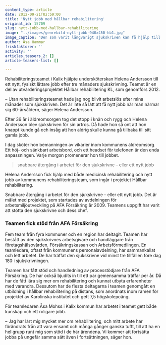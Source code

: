 ```yaml
---
content_type: article
date: 2012-09-21T02:59:00
title: 'Nytt jobb med hållbar rehabilitering'
original_id: 15709
slug: nytt-jobb-med-hallbar-rehabilitering
image: "../images/genrebild-nytt-jobb-940x450-hb1.jpg"
image_caption: 'Den som varit långvarigt sjukskriven kan få hjälp till ett fysiskt lättare jobb av kommunens särskilda rehabiliteringsteam. '
author: Åsa Hammar
friskfaktorer: ''
activity: ''
articles_teasers_2: []
article-teasers-list: []

---
```


Rehabiliteringsteamet i Kalix hjälpte undersköterskan Helena Andersson till ett nytt, fysiskt lättare jobb efter tre månaders sjukskrivning. Teamet är en del av utvärderingsprojektet Hållbar rehabilitering KL, som genomförs 2012.

– Utan rehabiliteringsteamet hade jag nog blivit arbetslös efter mina månader som sjukskriven. Det är inte så lätt att få nytt jobb när man närmar sig 60-årsåldern, säger Helena Andersson.

Efter 36 år i äldreomsorgen tog det stopp i knän och rygg och Helena Andersson blev sjukskriven för sin artros. Då hade hon så ont att hon knappt kunde gå och insåg att hon aldrig skulle kunna gå tillbaka till sitt gamla jobb.

I dag sköter hon bemanningen av vikarier inom kommunens äldreomsorg. Ett höj- och sänkbart arbetsbord, och ett headset för telefonen är den enda anpassningen. Varje morgon promenerar hon till jobbet.

> snabbare återgång i arbetet för den sjukskrivne – eller ett nytt jobb

Helena Andersson fick hjälp med både medicinsk rehabilitering och nytt jobb av kommunens rehabiliteringsteam, som ingår i projektet Hållbar rehabilitering.

Snabbare återgång i arbetet för den sjukskrivne – eller ett nytt jobb. Det är målet med projektet, som startades av avdelningen för arbetsmiljöutveckling på AFA Försäkring år 2009. Teamens uppgift har varit att stötta den sjukskrivne och dess chef.

### Teamen fick stöd från AFA Försäkring

Fem team från fyra kommuner och en region har deltagit. Teamen har bestått av den sjukskrivnes arbetsgivare och handläggare från företagshälsovården, Försäkringskassan och Arbetsförmedlingen. En teamledare, oftast från kommunens personalavdelning, har sammankallat och lett arbetet. De har träffat den sjukskrivne vid minst tre tillfällen före dag 180 i sjukskrivningen.

Teamen har fått stöd och handledning av processtödjare från AFA Försäkring. De har också bjudits in till ett par gemensamma träffar per år. Då har de fått lära sig mer om rehabilitering och kunnat utbyta erfarenheter med varandra. Dessutom har de flesta deltagarna i teamen genomgått en utbildning i hållbar rehabilitering på distans, som anordnats inom ramen för projektet av Karolinska institutet och gett 7,5 högskolepoäng.

För teamledaren Åsa Mohss i Kalix kommun har arbetet i teamet gett både kunskap och ett roligare jobb.

– Jag har lärt mig mycket mer om rehabilitering, och mitt arbete har förändrats från att vara ensamt och många gånger ganska tufft, till att ha en hel grupp runt mig som stöd i de här ärendena. Vi kommer att fortsätta jobba på ungefär samma sätt även i fortsättningen, säger hon.


